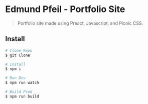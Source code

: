 # Edmund Pfeil - Portfolio Site
> Portfolio site made using Preact, Javascript, and Picnic CSS.

## Install
``` bash
# Clone Repo
$ git Clone

# Install
$ npm i

# Run Dev
$ npm run watch

# Build Prod
$ npm run build
```
